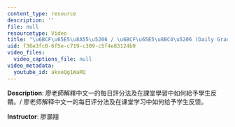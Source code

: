 ```yaml
---
content_type: resource
description: ''
file: null
resourcetype: Video
title: "\u6BCF\u65E5\u8A55\u5206 / \u6BCF\u65E5\u8BC4\u5206 (Daily Grading System)"
uid: f36e3fc0-6f5e-c719-c309-c5f4e83124b9
video_files:
  video_captions_file: null
video_metadata:
  youtube_id: akxeQg1WaRQ
---
```


**Description**: 廖老師解釋中文一的每日評分法及在課堂學習中如何給予學生反饋。/ 廖老师解释中文一的每日评分法及在课堂学习中如何给予学生反馈。

**Instructor**: 廖灝翔